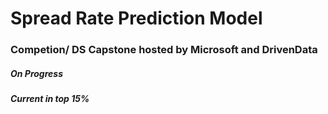# Spread Rate Prediction Model 
### Competion/ DS Capstone hosted by Microsoft and DrivenData
##### On Progress
##### Current in top 15%
